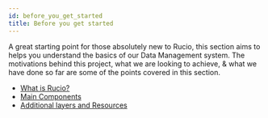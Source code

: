 ```yaml
---
id: before_you_get_started
title: Before you get started
---
```


A great starting point for those absolutely new to Rucio, this section aims to
helps you understand the basics of our Data Management system. The motivations
behind this project, what we are looking to achieve, & what we have done so far
are some of the points covered in this section.

- [What is Rucio?](what_is_rucio.md)
- [Main Components](main_components.md)
- [Additional layers and Resources](additional_layers_and_resources.md)
